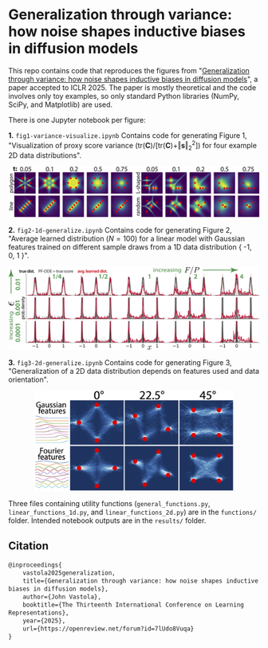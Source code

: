 # Generalization through variance: how noise shapes inductive biases in diffusion models

This repo contains code that reproduces the figures from "[Generalization through variance: how noise shapes inductive biases in diffusion models](https://openreview.net/forum?id=7lUdo8Vuqa)", a paper accepted to ICLR 2025. The paper is mostly theoretical and the code involves only toy examples, so only standard Python libraries (NumPy, SciPy, and Matplotlib) are used.

There is one Jupyter notebook per figure:

**1.** `fig1-variance-visualize.ipynb` Contains code for generating Figure 1, "Visualization of proxy score variance ($\text{tr}(\mathbf{C})/[\text{tr}(\mathbf{C}) + \Vert \mathbf{s} \Vert_2^2]$) for four example 2D data distributions".

<p align="center">
<img src="fig1_proxy_score_cov.png" width="600"/></p>

**2.** `fig2-1d-generalize.ipynb` Contains code for generating Figure 2, "Average learned distribution ($N = 100$) for a linear model with Gaussian features trained on different sample draws from a 1D data distribution { -1, 0, 1 }".

<p align="center">
<img src="fig2_gap_filling.png" width="600"/></p>

**3.** `fig3-2d-generalize.ipynb` Contains code for generating Figure 3, "Generalization of a 2D data distribution depends on features used and data orientation".

<p align="center">
<img src="fig3_feat_noise.png" width="400"/></p>

Three files containing utility functions (`general_functions.py`, `linear_functions_1d.py`, and `linear_functions_2d.py`) are in the `functions/` folder. Intended notebook outputs are in the `results/` folder.

## Citation 

```
@inproceedings{
    vastola2025generalization,
    title={Generalization through variance: how noise shapes inductive biases in diffusion models},
    author={John Vastola},
    booktitle={The Thirteenth International Conference on Learning Representations},
    year={2025},
    url={https://openreview.net/forum?id=7lUdo8Vuqa}
}
```
